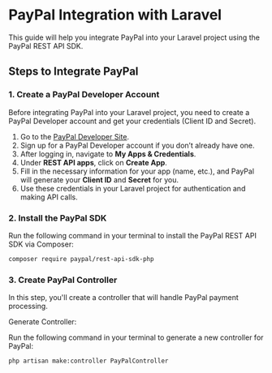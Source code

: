 # PayPal Integration with Laravel

This guide will help you integrate PayPal into your Laravel project using the PayPal REST API SDK.

## Steps to Integrate PayPal

### 1. Create a PayPal Developer Account

Before integrating PayPal into your Laravel project, you need to create a PayPal Developer account and get your credentials (Client ID and Secret).

1. Go to the [PayPal Developer Site](https://developer.paypal.com/).
2. Sign up for a PayPal Developer account if you don’t already have one.
3. After logging in, navigate to **My Apps & Credentials**.
4. Under **REST API apps**, click on **Create App**.
5. Fill in the necessary information for your app (name, etc.), and PayPal will generate your **Client ID** and **Secret** for you.
6. Use these credentials in your Laravel project for authentication and making API calls.

### 2. Install the PayPal SDK

Run the following command in your terminal to install the PayPal REST API SDK via Composer:

```bash
composer require paypal/rest-api-sdk-php

```
### 3. Create PayPal Controller
In this step, you'll create a controller that will handle PayPal payment processing.

Generate Controller:

Run the following command in your terminal to generate a new controller for PayPal:

```bash
php artisan make:controller PayPalController
```
